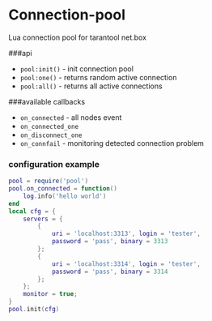 # Connection-pool
Lua connection pool for tarantool net.box

###api
* `pool:init()` - init connection pool
* `pool:one()`  - returns random active connection
* `pool:all()`  - returns all active connections

###available callbacks
* `on_connected` - all nodes event
* `on_connected_one`
* `on_disconnect_one`
* `on_connfail` - monitoring detected connection problem

### configuration example
```lua
pool = require('pool')
pool.on_connected = function()
    log.info('hello world')
end
local cfg = {
    servers = {
        {
            uri = 'localhost:3313', login = 'tester',
            password = 'pass', binary = 3313
        };
        {
            uri = 'localhost:3314', login = 'tester',
            password = 'pass', binary = 3314
        };
    };
    monitor = true;
}
pool.init(cfg)
```
